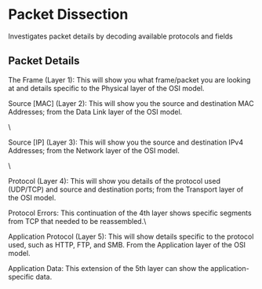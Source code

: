 # Packet Dissection

Investigates packet details by decoding available protocols and fields

## Packet Details

The Frame (Layer 1): This will show you what frame/packet you are looking at and details specific to the Physical layer of the OSI model.



Source \[MAC] (Layer 2): This will show you the source and destination MAC Addresses; from the Data Link layer of the OSI model.

\


Source \[IP] (Layer 3): This will show you the source and destination IPv4 Addresses; from the Network layer of the OSI model.

\


Protocol (Layer 4): This will show you details of the protocol used (UDP/TCP) and source and destination ports; from the Transport layer of the OSI model.



Protocol Errors: This continuation of the 4th layer shows specific segments from TCP that needed to be reassembled.\


Application Protocol (Layer 5): This will show details specific to the protocol used, such as HTTP, FTP,  and SMB. From the Application layer of the OSI model.



Application Data: This extension of the 5th layer can show the application-specific data.
